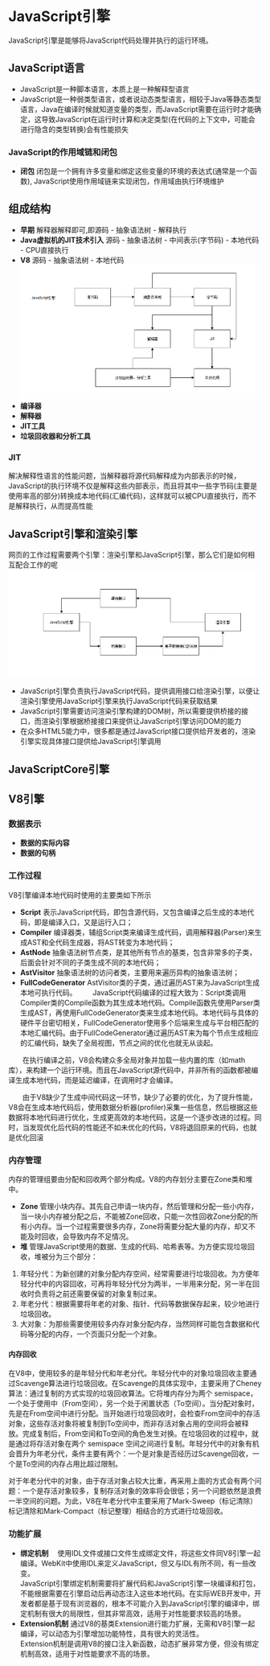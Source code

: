 # JavaScript引擎
JavaScript引擎是能够将JavaScript代码处理并执行的运行环境。
## JavaScript语言
* JavaScript是一种脚本语言，本质上是一种解释型语言
* JavaScript是一种弱类型语言，或者说动态类型语言，相较于Java等静态类型语言，Java在编译时候就知道变量的类型，而JavaScript需要在运行时才能确定，这导致JavaScript在运行时计算和决定类型(在代码的上下文中，可能会进行隐含的类型转换)会有性能损失

### JavaScript的作用域链和闭包
* **闭包** 闭包是一个拥有许多变量和绑定这些变量的环境的表达式(通常是一个函数), JavaScript使用作用域链来实现闭包，作用域由执行环境维护

## 组成结构
* **早期** 解释器解释即可,即源码 - 抽象语法树 - 解释执行
* **Java虚拟机的JIT技术引入** 源码 - 抽象语法树 - 中间表示(字节码) - 本地代码 - CPU直接执行
* **V8** 源码 - 抽象语法树 - 本地代码
![JavaScript与渲染引擎](images/javascript-compile.png)
* **编译器**
* **解释器**
* **JIT工具**
* **垃圾回收器和分析工具**
### JIT
解决解释性语言的性能问题，当解释器将源代码解释成为内部表示的时候，JavaScript的执行环境不仅是解释这些内部表示，而且将其中一些字节码(主要是使用率高的部分)转换成本地代码(汇编代码)，这样就可以被CPU直接执行，而不是解释执行，从而提高性能
## JavaScript引擎和渲染引擎
网页的工作过程需要两个引擎：渲染引擎和JavaScript引擎，那么它们是如何相互配合工作的呢
![JavaScript与渲染引擎](images/javascript-engine.png)
* JavaScript引擎负责执行JavaScript代码，提供调用接口给渲染引擎，以便让渲染引擎使用JavaScript引擎来执行JavaScript代码来获取结果
* JavaScript引擎需要访问渲染引擎构建的DOM树，所以需要提供桥接的接口，而渲染引擎根据桥接接口来提供让JavaScript引擎访问DOM的能力
* 在众多HTML5能力中，很多都是通过JavaScript接口提供给开发者的，渲染引擎实现具体接口提供给JavaScript引擎调用

## JavaScriptCore引擎

## V8引擎

### 数据表示
* **数据的实际内容** 
* **数据的句柄** 

### 工作过程
V8引擎编译本地代码时使用的主要类如下所示
* **Script** 表示JavaScript代码，即包含源代码，又包含编译之后生成的本地代码，即是编译入口，又是运行入口；
* **Compiler** 编译器类，辅组Script类来编译生成代码，调用解释器(Parser)来生成AST和全代码生成器，将AST转变为本地代码；
* **AstNode** 抽象语法树节点类，是其他所有节点的基类，包含非常多的子类，后面会针对不同的子类生成不同的本地代码；
* **AstVisitor** 抽象语法树的访问者类，主要用来遍历异构的抽象语法树；
* **FullCodeGenerator** AstVisitor类的子类，通过遍历AST来为JavaScript生成本地可执行代码。
　　JavaScript代码编译的过程大致为：Script类调用Compiler类的Compile函数为其生成本地代码。Compile函数先使用Parser类生成AST，再使用FullCodeGenerator类来生成本地代码。本地代码与具体的硬件平台密切相关，FullCodeGenerator使用多个后端来生成与平台相匹配的本地汇编代码。由于FullCodeGenerator通过遍历AST来为每个节点生成相应的汇编代码，缺失了全局视图，节点之间的优化也就无从谈起。

　　在执行编译之前，V8会构建众多全局对象并加载一些内置的库（如math库），来构建一个运行环境。而且在JavaScript源代码中，并非所有的函数都被编译生成本地代码，而是延迟编译，在调用时才会编译。

　　由于V8缺少了生成中间代码这一环节，缺少了必要的优化，为了提升性能，V8会在生成本地代码后，使用数据分析器(profiler)采集一些信息，然后根据这些数据将本地代码进行优化，生成更高效的本地代码，这是一个逐步改进的过程。同时，当发现优化后代码的性能还不如未优化的代码，V8将退回原来的代码，也就是优化回滚

### 内存管理
内存的管理组要由分配和回收两个部分构成。V8的内存划分主要在Zone类和堆中。
* **Zone** 管理小块内存。其先自己申请一块内存，然后管理和分配一些小内存，当一块小内存被分配之后，不能被Zone回收，只能一次性回收Zone分配的所有小内存。当一个过程需要很多内存，Zone将需要分配大量的内存，却又不能及时回收，会导致内存不足情况。
* **堆** 管理JavaScript使用的数据、生成的代码、哈希表等。为方便实现垃圾回收，堆被分为三个部分：
1. 年轻分代：为新创建的对象分配内存空间，经常需要进行垃圾回收。为方便年轻分代中的内容回收，可再将年轻分代分为两半，一半用来分配，另一半在回收时负责将之前还需要保留的对象复制过来。
2. 年老分代：根据需要将年老的对象、指针、代码等数据保存起来，较少地进行垃圾回收。
3. 大对象：为那些需要使用较多内存对象分配内存，当然同样可能包含数据和代码等分配的内存，一个页面只分配一个对象。

#### 内存回收
在V8中，使用较多的是年轻分代和年老分代。年轻分代中的对象垃圾回收主要通过Scavenge算法进行垃圾回收。在Scavenge的具体实现中，主要采用了Cheney算法：通过复制的方式实现的垃圾回收算法。它将堆内存分为两个 semispace，一个处于使用中（From空间），另一个处于闲置状态（To空间）。当分配对象时，先是在From空间中进行分配。当开始进行垃圾回收时，会检查From空间中的存活对象，这些存活对象将被复制到To空间中，而非存活对象占用的空间将会被释放。完成复制后，From空间和To空间的角色发生对换。在垃圾回收的过程中，就是通过将存活对象在两个 semispace 空间之间进行复制。年轻分代中的对象有机会晋升为年老分代，条件主要有两个：一个是对象是否经历过Scavenge回收，一个是To空间的内存占用比超过限制。  
  
对于年老分代中的对象，由于存活对象占较大比重，再采用上面的方式会有两个问题：一个是存活对象较多，复制存活对象的效率将会很低；另一个问题依然是浪费一半空间的问题。为此，V8在年老分代中主要采用了Mark-Sweep（标记清除）标记清除和Mark-Compact（标记整理）相结合的方式进行垃圾回收。

### 功能扩展
* **绑定机制** 　使用IDL文件或接口文件生成绑定文件，将这些文件同V8引擎一起编译。WebKit中使用IDL来定义JavaScript，但又与IDL有所不同，有一些改变。  
JavaScript引擎绑定机制需要将扩展代码和JavaScript引擎一块编译和打包，不能根据需要在引擎启动后再动态注入这些本地代码。在实际WEB开发中，开发者都是基于现有浏览器的，根本不可能介入到JavaScript引擎的编译中，绑定机制有很大的局限性，但其非常高效，适用于对性能要求较高的场景。
* **Extension机制** 通过V8的基类Extension进行能力扩展，无需和V8引擎一起编译，可以动态为引擎增加功能特性，具有很大的灵活性。  
Extension机制是调用V8的接口注入新函数，动态扩展非常方便，但没有绑定机制高效，适用于对性能要求不高的场景。